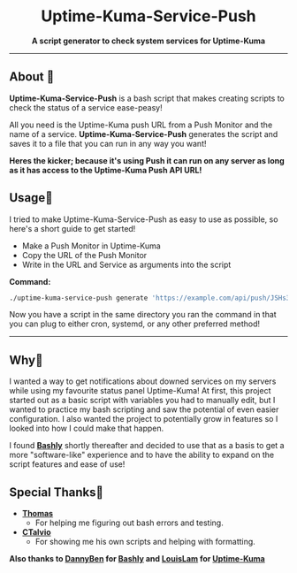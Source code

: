 <div align='center'>
  
# Uptime-Kuma-Service-Push
**A script generator to check system services for Uptime-Kuma**
  
</div>

---

## About 🌟
**Uptime-Kuma-Service-Push** is a bash script that makes creating scripts to check the status of a service ease-peasy!

All you need is the Uptime-Kuma push URL from a Push Monitor and the name of a service. **Uptime-Kuma-Service-Push** generates the script and saves it to a file that you can run in any way you want!

**Heres the kicker; because it's using Push it can run on any server as long as it has access to the Uptime-Kuma Push API URL!**

## Usage📜
I tried to make Uptime-Kuma-Service-Push as easy to use as possible, so here's a short guide to get started!
* Make a Push Monitor in Uptime-Kuma
* Copy the URL of the Push Monitor
* Write in the URL and Service as arguments into the script

**Command:**
```bash
./uptime-kuma-service-push generate 'https://example.com/api/push/JSHs372KL8?status=up&msg=OK&ping=' 'docker'
```
Now you have a script in the same directory you ran the command in that you can plug to either cron, systemd, or any other preferred method!

---

## Why:dog:
I wanted a way to get notifications about downed services on my servers while using my favourite status panel Uptime-Kuma! At first, this project started out as a basic script with variables you had to manually edit, but I wanted to practice my bash scripting and saw the potential of even easier configuration. I also wanted the project to potentially grow in features so I looked into how I could make that happen.

I found **[Bashly](https://bashly.dannyb.co/)** shortly thereafter and decided to use that as a basis to get a more "software-like" experience
and to have the ability to expand on the script features and ease of use!

## Special Thanks:gift_heart:
* **[Thomas](https://github.com/thomasdouwes)** 
  - For helping me figuring out bash errors and testing.
* **[CTalvio](https://github.com/CTalvio)**
  - For showing me his own scripts and helping with formatting.

**Also thanks to [DannyBen](https://github.com/DannyBen) for [Bashly](https://bashly.dannyb.co/) and [LouisLam](https://github.com/louislam) for [Uptime-Kuma](https://uptime.kuma.pet/)**
